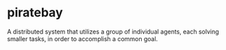 # piratebay
A distributed system that utilizes a group of individual agents, each solving smaller tasks, in order to accomplish a common goal.
